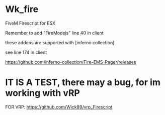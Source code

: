 # Wk_fire

FiveM Firescript for ESX

Remember to add "FireModels" line 40 in client

these addons are supported with [inferno collection]

see line 174 in client

https://github.com/inferno-collection/Fire-EMS-Pager/releases


# IT IS A TEST, there may a bug, for im working with vRP


FOR VRP: https://github.com/Wick89/vrp_Firescript

